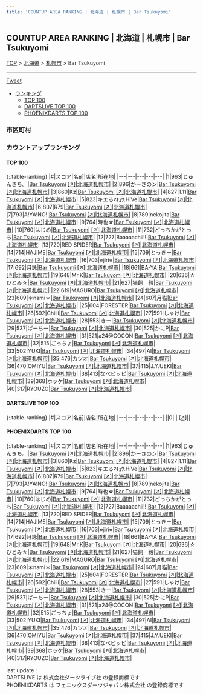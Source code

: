 ```yaml
---
title: 'COUNTUP AREA RANKING | 北海道 | 札幌市 | Bar Tsukuyomi'
---
```

## COUNTUP AREA RANKING | 北海道 | 札幌市 | Bar Tsukuyomi

[TOP](/darts/rank/) > [北海道](/darts/rank/北海道/) > [札幌市](/darts/rank/北海道/札幌市/) > Bar Tsukuyomi

___

<a href="https://twitter.com/share?ref_src=twsrc%5Etfw" data-text="COUNTUP AREA RANKING | 北海道札幌市Bar Tsukuyomi" class="twitter-share-button" data-hashtags="DARTSLIVE,PHOENIXDARTS,darts,ダーツ" data-show-count="false">Tweet</a>

* [ランキング](#カウントアップランキング)
    * [TOP 100](#top-100)
    * [DARTSLIVE TOP 100](#dartslive-top-100)
    * [PHOENIXDARTS TOP 100](#phoenixdarts-top-100)

### 市区町村

<ul>

</ul>

### カウントアップランキング

#### TOP 100



{:.table-ranking}
|#|スコア|名前|店名|所在地|
|---|---|---|---|---|
|1|963|<span class="rank-name-pd">じゅんきち。</span>|<a href="/darts/rank/shops/92880.html">Bar Tsukuyomi</a> <a href="https://vs.phoenixdarts.com/jp/shop/shopDetailInfo/s_92880?s_seq=92880">[↗]</a>|<a href="/darts/rank/北海道/札幌市">北海道札幌市</a>|
|2|896|<span class="rank-name-pd">かーさのン</span>|<a href="/darts/rank/shops/92880.html">Bar Tsukuyomi</a> <a href="https://vs.phoenixdarts.com/jp/shop/shopDetailInfo/s_92880?s_seq=92880">[↗]</a>|<a href="/darts/rank/北海道/札幌市">北海道札幌市</a>|
|3|860|<span class="rank-name-pd">Kz</span>|<a href="/darts/rank/shops/92880.html">Bar Tsukuyomi</a> <a href="https://vs.phoenixdarts.com/jp/shop/shopDetailInfo/s_92880?s_seq=92880">[↗]</a>|<a href="/darts/rank/北海道/札幌市">北海道札幌市</a>|
|4|827|<span class="rank-name-pd">1.11</span>|<a href="/darts/rank/shops/92880.html">Bar Tsukuyomi</a> <a href="https://vs.phoenixdarts.com/jp/shop/shopDetailInfo/s_92880?s_seq=92880">[↗]</a>|<a href="/darts/rank/北海道/札幌市">北海道札幌市</a>|
|5|823|<span class="rank-name-pd">キエるﾏｷｭｳ.HiVe</span>|<a href="/darts/rank/shops/92880.html">Bar Tsukuyomi</a> <a href="https://vs.phoenixdarts.com/jp/shop/shopDetailInfo/s_92880?s_seq=92880">[↗]</a>|<a href="/darts/rank/北海道/札幌市">北海道札幌市</a>|
|6|807|<span class="rank-name-pd">R79</span>|<a href="/darts/rank/shops/92880.html">Bar Tsukuyomi</a> <a href="https://vs.phoenixdarts.com/jp/shop/shopDetailInfo/s_92880?s_seq=92880">[↗]</a>|<a href="/darts/rank/北海道/札幌市">北海道札幌市</a>|
|7|793|<span class="rank-name-pd">A!YA!NO!</span>|<a href="/darts/rank/shops/92880.html">Bar Tsukuyomi</a> <a href="https://vs.phoenixdarts.com/jp/shop/shopDetailInfo/s_92880?s_seq=92880">[↗]</a>|<a href="/darts/rank/北海道/札幌市">北海道札幌市</a>|
|8|789|<span class="rank-name-pd">nekojita</span>|<a href="/darts/rank/shops/92880.html">Bar Tsukuyomi</a> <a href="https://vs.phoenixdarts.com/jp/shop/shopDetailInfo/s_92880?s_seq=92880">[↗]</a>|<a href="/darts/rank/北海道/札幌市">北海道札幌市</a>|
|9|764|<span class="rank-name-pd">時也☆</span>|<a href="/darts/rank/shops/92880.html">Bar Tsukuyomi</a> <a href="https://vs.phoenixdarts.com/jp/shop/shopDetailInfo/s_92880?s_seq=92880">[↗]</a>|<a href="/darts/rank/北海道/札幌市">北海道札幌市</a>|
|10|760|<span class="rank-name-pd">はじめ</span>|<a href="/darts/rank/shops/92880.html">Bar Tsukuyomi</a> <a href="https://vs.phoenixdarts.com/jp/shop/shopDetailInfo/s_92880?s_seq=92880">[↗]</a>|<a href="/darts/rank/北海道/札幌市">北海道札幌市</a>|
|11|732|<span class="rank-name-pd">どっちかがとっち</span>|<a href="/darts/rank/shops/92880.html">Bar Tsukuyomi</a> <a href="https://vs.phoenixdarts.com/jp/shop/shopDetailInfo/s_92880?s_seq=92880">[↗]</a>|<a href="/darts/rank/北海道/札幌市">北海道札幌市</a>|
|12|727|<span class="rank-name-pd">Baaaaachii!!</span>|<a href="/darts/rank/shops/92880.html">Bar Tsukuyomi</a> <a href="https://vs.phoenixdarts.com/jp/shop/shopDetailInfo/s_92880?s_seq=92880">[↗]</a>|<a href="/darts/rank/北海道/札幌市">北海道札幌市</a>|
|13|720|<span class="rank-name-pd">RED SPIDER</span>|<a href="/darts/rank/shops/92880.html">Bar Tsukuyomi</a> <a href="https://vs.phoenixdarts.com/jp/shop/shopDetailInfo/s_92880?s_seq=92880">[↗]</a>|<a href="/darts/rank/北海道/札幌市">北海道札幌市</a>|
|14|714|<span class="rank-name-pd">HAJIME</span>|<a href="/darts/rank/shops/92880.html">Bar Tsukuyomi</a> <a href="https://vs.phoenixdarts.com/jp/shop/shopDetailInfo/s_92880?s_seq=92880">[↗]</a>|<a href="/darts/rank/北海道/札幌市">北海道札幌市</a>|
|15|709|<span class="rank-name-pd">とっきー</span>|<a href="/darts/rank/shops/92880.html">Bar Tsukuyomi</a> <a href="https://vs.phoenixdarts.com/jp/shop/shopDetailInfo/s_92880?s_seq=92880">[↗]</a>|<a href="/darts/rank/北海道/札幌市">北海道札幌市</a>|
|16|703|<span class="rank-name-pd">⭐︎jiri⭐︎</span>|<a href="/darts/rank/shops/92880.html">Bar Tsukuyomi</a> <a href="https://vs.phoenixdarts.com/jp/shop/shopDetailInfo/s_92880?s_seq=92880">[↗]</a>|<a href="/darts/rank/北海道/札幌市">北海道札幌市</a>|
|17|692|<span class="rank-name-pd">月詠</span>|<a href="/darts/rank/shops/92880.html">Bar Tsukuyomi</a> <a href="https://vs.phoenixdarts.com/jp/shop/shopDetailInfo/s_92880?s_seq=92880">[↗]</a>|<a href="/darts/rank/北海道/札幌市">北海道札幌市</a>|
|18|661|<span class="rank-name-pd">BA-YA</span>|<a href="/darts/rank/shops/92880.html">Bar Tsukuyomi</a> <a href="https://vs.phoenixdarts.com/jp/shop/shopDetailInfo/s_92880?s_seq=92880">[↗]</a>|<a href="/darts/rank/北海道/札幌市">北海道札幌市</a>|
|19|648|<span class="rank-name-pd">Mr.K</span>|<a href="/darts/rank/shops/92880.html">Bar Tsukuyomi</a> <a href="https://vs.phoenixdarts.com/jp/shop/shopDetailInfo/s_92880?s_seq=92880">[↗]</a>|<a href="/darts/rank/北海道/札幌市">北海道札幌市</a>|
|20|636|<span class="rank-name-pd">☆ひとみ☆</span>|<a href="/darts/rank/shops/92880.html">Bar Tsukuyomi</a> <a href="https://vs.phoenixdarts.com/jp/shop/shopDetailInfo/s_92880?s_seq=92880">[↗]</a>|<a href="/darts/rank/北海道/札幌市">北海道札幌市</a>|
|21|627|<span class="rank-name-pd">猫飼　毅</span>|<a href="/darts/rank/shops/92880.html">Bar Tsukuyomi</a> <a href="https://vs.phoenixdarts.com/jp/shop/shopDetailInfo/s_92880?s_seq=92880">[↗]</a>|<a href="/darts/rank/北海道/札幌市">北海道札幌市</a>|
|22|619|<span class="rank-name-pd">MAGURO</span>|<a href="/darts/rank/shops/92880.html">Bar Tsukuyomi</a> <a href="https://vs.phoenixdarts.com/jp/shop/shopDetailInfo/s_92880?s_seq=92880">[↗]</a>|<a href="/darts/rank/北海道/札幌市">北海道札幌市</a>|
|23|609|<span class="rank-name-pd">＊nami＊</span>|<a href="/darts/rank/shops/92880.html">Bar Tsukuyomi</a> <a href="https://vs.phoenixdarts.com/jp/shop/shopDetailInfo/s_92880?s_seq=92880">[↗]</a>|<a href="/darts/rank/北海道/札幌市">北海道札幌市</a>|
|24|607|<span class="rank-name-pd">月猫</span>|<a href="/darts/rank/shops/92880.html">Bar Tsukuyomi</a> <a href="https://vs.phoenixdarts.com/jp/shop/shopDetailInfo/s_92880?s_seq=92880">[↗]</a>|<a href="/darts/rank/北海道/札幌市">北海道札幌市</a>|
|25|604|<span class="rank-name-pd">FORESTER</span>|<a href="/darts/rank/shops/92880.html">Bar Tsukuyomi</a> <a href="https://vs.phoenixdarts.com/jp/shop/shopDetailInfo/s_92880?s_seq=92880">[↗]</a>|<a href="/darts/rank/北海道/札幌市">北海道札幌市</a>|
|26|592|<span class="rank-name-pd">Chiiii</span>|<a href="/darts/rank/shops/92880.html">Bar Tsukuyomi</a> <a href="https://vs.phoenixdarts.com/jp/shop/shopDetailInfo/s_92880?s_seq=92880">[↗]</a>|<a href="/darts/rank/北海道/札幌市">北海道札幌市</a>|
|27|591|<span class="rank-name-pd">しゃけ</span>|<a href="/darts/rank/shops/92880.html">Bar Tsukuyomi</a> <a href="https://vs.phoenixdarts.com/jp/shop/shopDetailInfo/s_92880?s_seq=92880">[↗]</a>|<a href="/darts/rank/北海道/札幌市">北海道札幌市</a>|
|28|553|<span class="rank-name-pd">きー</span>|<a href="/darts/rank/shops/92880.html">Bar Tsukuyomi</a> <a href="https://vs.phoenixdarts.com/jp/shop/shopDetailInfo/s_92880?s_seq=92880">[↗]</a>|<a href="/darts/rank/北海道/札幌市">北海道札幌市</a>|
|29|537|<span class="rank-name-pd">ばーちー</span>|<a href="/darts/rank/shops/92880.html">Bar Tsukuyomi</a> <a href="https://vs.phoenixdarts.com/jp/shop/shopDetailInfo/s_92880?s_seq=92880">[↗]</a>|<a href="/darts/rank/北海道/札幌市">北海道札幌市</a>|
|30|525|<span class="rank-name-pd">かにP</span>|<a href="/darts/rank/shops/92880.html">Bar Tsukuyomi</a> <a href="https://vs.phoenixdarts.com/jp/shop/shopDetailInfo/s_92880?s_seq=92880">[↗]</a>|<a href="/darts/rank/北海道/札幌市">北海道札幌市</a>|
|31|521|<span class="rank-name-pd">a24@COCON</span>|<a href="/darts/rank/shops/92880.html">Bar Tsukuyomi</a> <a href="https://vs.phoenixdarts.com/jp/shop/shopDetailInfo/s_92880?s_seq=92880">[↗]</a>|<a href="/darts/rank/北海道/札幌市">北海道札幌市</a>|
|32|515|<span class="rank-name-pd">ごっちょ</span>|<a href="/darts/rank/shops/92880.html">Bar Tsukuyomi</a> <a href="https://vs.phoenixdarts.com/jp/shop/shopDetailInfo/s_92880?s_seq=92880">[↗]</a>|<a href="/darts/rank/北海道/札幌市">北海道札幌市</a>|
|33|502|<span class="rank-name-pd">YUKI</span>|<a href="/darts/rank/shops/92880.html">Bar Tsukuyomi</a> <a href="https://vs.phoenixdarts.com/jp/shop/shopDetailInfo/s_92880?s_seq=92880">[↗]</a>|<a href="/darts/rank/北海道/札幌市">北海道札幌市</a>|
|34|497|<span class="rank-name-pd">AI</span>|<a href="/darts/rank/shops/92880.html">Bar Tsukuyomi</a> <a href="https://vs.phoenixdarts.com/jp/shop/shopDetailInfo/s_92880?s_seq=92880">[↗]</a>|<a href="/darts/rank/北海道/札幌市">北海道札幌市</a>|
|35|476|<span class="rank-name-pd">カツオ</span>|<a href="/darts/rank/shops/92880.html">Bar Tsukuyomi</a> <a href="https://vs.phoenixdarts.com/jp/shop/shopDetailInfo/s_92880?s_seq=92880">[↗]</a>|<a href="/darts/rank/北海道/札幌市">北海道札幌市</a>|
|36|470|<span class="rank-name-pd">OMIYU</span>|<a href="/darts/rank/shops/92880.html">Bar Tsukuyomi</a> <a href="https://vs.phoenixdarts.com/jp/shop/shopDetailInfo/s_92880?s_seq=92880">[↗]</a>|<a href="/darts/rank/北海道/札幌市">北海道札幌市</a>|
|37|415|<span class="rank-name-pd">J.Y.UEKI</span>|<a href="/darts/rank/shops/92880.html">Bar Tsukuyomi</a> <a href="https://vs.phoenixdarts.com/jp/shop/shopDetailInfo/s_92880?s_seq=92880">[↗]</a>|<a href="/darts/rank/北海道/札幌市">北海道札幌市</a>|
|38|413|<span class="rank-name-pd">なべピッピ</span>|<a href="/darts/rank/shops/92880.html">Bar Tsukuyomi</a> <a href="https://vs.phoenixdarts.com/jp/shop/shopDetailInfo/s_92880?s_seq=92880">[↗]</a>|<a href="/darts/rank/北海道/札幌市">北海道札幌市</a>|
|39|368|<span class="rank-name-pd">ホッケ</span>|<a href="/darts/rank/shops/92880.html">Bar Tsukuyomi</a> <a href="https://vs.phoenixdarts.com/jp/shop/shopDetailInfo/s_92880?s_seq=92880">[↗]</a>|<a href="/darts/rank/北海道/札幌市">北海道札幌市</a>|
|40|317|<span class="rank-name-pd">RYOUZO</span>|<a href="/darts/rank/shops/92880.html">Bar Tsukuyomi</a> <a href="https://vs.phoenixdarts.com/jp/shop/shopDetailInfo/s_92880?s_seq=92880">[↗]</a>|<a href="/darts/rank/北海道/札幌市">北海道札幌市</a>|


#### DARTSLIVE TOP 100



{:.table-ranking}
|#|スコア|名前|店名|所在地|
|---|---|---|---|---|
||0|<span class="rank-name-dl"> </span>|<a href="/darts/rank/shops/.html"></a> <a href="">[↗]</a>|<a href="/darts/rank//"></a>|


#### PHOENIXDARTS TOP 100



{:.table-ranking}
|#|スコア|名前|店名|所在地|
|---|---|---|---|---|
|1|963|<span class="rank-name-pd">じゅんきち。</span>|<a href="/darts/rank/shops/92880.html">Bar Tsukuyomi</a> <a href="https://vs.phoenixdarts.com/jp/shop/shopDetailInfo/s_92880?s_seq=92880">[↗]</a>|<a href="/darts/rank/北海道/札幌市">北海道札幌市</a>|
|2|896|<span class="rank-name-pd">かーさのン</span>|<a href="/darts/rank/shops/92880.html">Bar Tsukuyomi</a> <a href="https://vs.phoenixdarts.com/jp/shop/shopDetailInfo/s_92880?s_seq=92880">[↗]</a>|<a href="/darts/rank/北海道/札幌市">北海道札幌市</a>|
|3|860|<span class="rank-name-pd">Kz</span>|<a href="/darts/rank/shops/92880.html">Bar Tsukuyomi</a> <a href="https://vs.phoenixdarts.com/jp/shop/shopDetailInfo/s_92880?s_seq=92880">[↗]</a>|<a href="/darts/rank/北海道/札幌市">北海道札幌市</a>|
|4|827|<span class="rank-name-pd">1.11</span>|<a href="/darts/rank/shops/92880.html">Bar Tsukuyomi</a> <a href="https://vs.phoenixdarts.com/jp/shop/shopDetailInfo/s_92880?s_seq=92880">[↗]</a>|<a href="/darts/rank/北海道/札幌市">北海道札幌市</a>|
|5|823|<span class="rank-name-pd">キエるﾏｷｭｳ.HiVe</span>|<a href="/darts/rank/shops/92880.html">Bar Tsukuyomi</a> <a href="https://vs.phoenixdarts.com/jp/shop/shopDetailInfo/s_92880?s_seq=92880">[↗]</a>|<a href="/darts/rank/北海道/札幌市">北海道札幌市</a>|
|6|807|<span class="rank-name-pd">R79</span>|<a href="/darts/rank/shops/92880.html">Bar Tsukuyomi</a> <a href="https://vs.phoenixdarts.com/jp/shop/shopDetailInfo/s_92880?s_seq=92880">[↗]</a>|<a href="/darts/rank/北海道/札幌市">北海道札幌市</a>|
|7|793|<span class="rank-name-pd">A!YA!NO!</span>|<a href="/darts/rank/shops/92880.html">Bar Tsukuyomi</a> <a href="https://vs.phoenixdarts.com/jp/shop/shopDetailInfo/s_92880?s_seq=92880">[↗]</a>|<a href="/darts/rank/北海道/札幌市">北海道札幌市</a>|
|8|789|<span class="rank-name-pd">nekojita</span>|<a href="/darts/rank/shops/92880.html">Bar Tsukuyomi</a> <a href="https://vs.phoenixdarts.com/jp/shop/shopDetailInfo/s_92880?s_seq=92880">[↗]</a>|<a href="/darts/rank/北海道/札幌市">北海道札幌市</a>|
|9|764|<span class="rank-name-pd">時也☆</span>|<a href="/darts/rank/shops/92880.html">Bar Tsukuyomi</a> <a href="https://vs.phoenixdarts.com/jp/shop/shopDetailInfo/s_92880?s_seq=92880">[↗]</a>|<a href="/darts/rank/北海道/札幌市">北海道札幌市</a>|
|10|760|<span class="rank-name-pd">はじめ</span>|<a href="/darts/rank/shops/92880.html">Bar Tsukuyomi</a> <a href="https://vs.phoenixdarts.com/jp/shop/shopDetailInfo/s_92880?s_seq=92880">[↗]</a>|<a href="/darts/rank/北海道/札幌市">北海道札幌市</a>|
|11|732|<span class="rank-name-pd">どっちかがとっち</span>|<a href="/darts/rank/shops/92880.html">Bar Tsukuyomi</a> <a href="https://vs.phoenixdarts.com/jp/shop/shopDetailInfo/s_92880?s_seq=92880">[↗]</a>|<a href="/darts/rank/北海道/札幌市">北海道札幌市</a>|
|12|727|<span class="rank-name-pd">Baaaaachii!!</span>|<a href="/darts/rank/shops/92880.html">Bar Tsukuyomi</a> <a href="https://vs.phoenixdarts.com/jp/shop/shopDetailInfo/s_92880?s_seq=92880">[↗]</a>|<a href="/darts/rank/北海道/札幌市">北海道札幌市</a>|
|13|720|<span class="rank-name-pd">RED SPIDER</span>|<a href="/darts/rank/shops/92880.html">Bar Tsukuyomi</a> <a href="https://vs.phoenixdarts.com/jp/shop/shopDetailInfo/s_92880?s_seq=92880">[↗]</a>|<a href="/darts/rank/北海道/札幌市">北海道札幌市</a>|
|14|714|<span class="rank-name-pd">HAJIME</span>|<a href="/darts/rank/shops/92880.html">Bar Tsukuyomi</a> <a href="https://vs.phoenixdarts.com/jp/shop/shopDetailInfo/s_92880?s_seq=92880">[↗]</a>|<a href="/darts/rank/北海道/札幌市">北海道札幌市</a>|
|15|709|<span class="rank-name-pd">とっきー</span>|<a href="/darts/rank/shops/92880.html">Bar Tsukuyomi</a> <a href="https://vs.phoenixdarts.com/jp/shop/shopDetailInfo/s_92880?s_seq=92880">[↗]</a>|<a href="/darts/rank/北海道/札幌市">北海道札幌市</a>|
|16|703|<span class="rank-name-pd">⭐︎jiri⭐︎</span>|<a href="/darts/rank/shops/92880.html">Bar Tsukuyomi</a> <a href="https://vs.phoenixdarts.com/jp/shop/shopDetailInfo/s_92880?s_seq=92880">[↗]</a>|<a href="/darts/rank/北海道/札幌市">北海道札幌市</a>|
|17|692|<span class="rank-name-pd">月詠</span>|<a href="/darts/rank/shops/92880.html">Bar Tsukuyomi</a> <a href="https://vs.phoenixdarts.com/jp/shop/shopDetailInfo/s_92880?s_seq=92880">[↗]</a>|<a href="/darts/rank/北海道/札幌市">北海道札幌市</a>|
|18|661|<span class="rank-name-pd">BA-YA</span>|<a href="/darts/rank/shops/92880.html">Bar Tsukuyomi</a> <a href="https://vs.phoenixdarts.com/jp/shop/shopDetailInfo/s_92880?s_seq=92880">[↗]</a>|<a href="/darts/rank/北海道/札幌市">北海道札幌市</a>|
|19|648|<span class="rank-name-pd">Mr.K</span>|<a href="/darts/rank/shops/92880.html">Bar Tsukuyomi</a> <a href="https://vs.phoenixdarts.com/jp/shop/shopDetailInfo/s_92880?s_seq=92880">[↗]</a>|<a href="/darts/rank/北海道/札幌市">北海道札幌市</a>|
|20|636|<span class="rank-name-pd">☆ひとみ☆</span>|<a href="/darts/rank/shops/92880.html">Bar Tsukuyomi</a> <a href="https://vs.phoenixdarts.com/jp/shop/shopDetailInfo/s_92880?s_seq=92880">[↗]</a>|<a href="/darts/rank/北海道/札幌市">北海道札幌市</a>|
|21|627|<span class="rank-name-pd">猫飼　毅</span>|<a href="/darts/rank/shops/92880.html">Bar Tsukuyomi</a> <a href="https://vs.phoenixdarts.com/jp/shop/shopDetailInfo/s_92880?s_seq=92880">[↗]</a>|<a href="/darts/rank/北海道/札幌市">北海道札幌市</a>|
|22|619|<span class="rank-name-pd">MAGURO</span>|<a href="/darts/rank/shops/92880.html">Bar Tsukuyomi</a> <a href="https://vs.phoenixdarts.com/jp/shop/shopDetailInfo/s_92880?s_seq=92880">[↗]</a>|<a href="/darts/rank/北海道/札幌市">北海道札幌市</a>|
|23|609|<span class="rank-name-pd">＊nami＊</span>|<a href="/darts/rank/shops/92880.html">Bar Tsukuyomi</a> <a href="https://vs.phoenixdarts.com/jp/shop/shopDetailInfo/s_92880?s_seq=92880">[↗]</a>|<a href="/darts/rank/北海道/札幌市">北海道札幌市</a>|
|24|607|<span class="rank-name-pd">月猫</span>|<a href="/darts/rank/shops/92880.html">Bar Tsukuyomi</a> <a href="https://vs.phoenixdarts.com/jp/shop/shopDetailInfo/s_92880?s_seq=92880">[↗]</a>|<a href="/darts/rank/北海道/札幌市">北海道札幌市</a>|
|25|604|<span class="rank-name-pd">FORESTER</span>|<a href="/darts/rank/shops/92880.html">Bar Tsukuyomi</a> <a href="https://vs.phoenixdarts.com/jp/shop/shopDetailInfo/s_92880?s_seq=92880">[↗]</a>|<a href="/darts/rank/北海道/札幌市">北海道札幌市</a>|
|26|592|<span class="rank-name-pd">Chiiii</span>|<a href="/darts/rank/shops/92880.html">Bar Tsukuyomi</a> <a href="https://vs.phoenixdarts.com/jp/shop/shopDetailInfo/s_92880?s_seq=92880">[↗]</a>|<a href="/darts/rank/北海道/札幌市">北海道札幌市</a>|
|27|591|<span class="rank-name-pd">しゃけ</span>|<a href="/darts/rank/shops/92880.html">Bar Tsukuyomi</a> <a href="https://vs.phoenixdarts.com/jp/shop/shopDetailInfo/s_92880?s_seq=92880">[↗]</a>|<a href="/darts/rank/北海道/札幌市">北海道札幌市</a>|
|28|553|<span class="rank-name-pd">きー</span>|<a href="/darts/rank/shops/92880.html">Bar Tsukuyomi</a> <a href="https://vs.phoenixdarts.com/jp/shop/shopDetailInfo/s_92880?s_seq=92880">[↗]</a>|<a href="/darts/rank/北海道/札幌市">北海道札幌市</a>|
|29|537|<span class="rank-name-pd">ばーちー</span>|<a href="/darts/rank/shops/92880.html">Bar Tsukuyomi</a> <a href="https://vs.phoenixdarts.com/jp/shop/shopDetailInfo/s_92880?s_seq=92880">[↗]</a>|<a href="/darts/rank/北海道/札幌市">北海道札幌市</a>|
|30|525|<span class="rank-name-pd">かにP</span>|<a href="/darts/rank/shops/92880.html">Bar Tsukuyomi</a> <a href="https://vs.phoenixdarts.com/jp/shop/shopDetailInfo/s_92880?s_seq=92880">[↗]</a>|<a href="/darts/rank/北海道/札幌市">北海道札幌市</a>|
|31|521|<span class="rank-name-pd">a24@COCON</span>|<a href="/darts/rank/shops/92880.html">Bar Tsukuyomi</a> <a href="https://vs.phoenixdarts.com/jp/shop/shopDetailInfo/s_92880?s_seq=92880">[↗]</a>|<a href="/darts/rank/北海道/札幌市">北海道札幌市</a>|
|32|515|<span class="rank-name-pd">ごっちょ</span>|<a href="/darts/rank/shops/92880.html">Bar Tsukuyomi</a> <a href="https://vs.phoenixdarts.com/jp/shop/shopDetailInfo/s_92880?s_seq=92880">[↗]</a>|<a href="/darts/rank/北海道/札幌市">北海道札幌市</a>|
|33|502|<span class="rank-name-pd">YUKI</span>|<a href="/darts/rank/shops/92880.html">Bar Tsukuyomi</a> <a href="https://vs.phoenixdarts.com/jp/shop/shopDetailInfo/s_92880?s_seq=92880">[↗]</a>|<a href="/darts/rank/北海道/札幌市">北海道札幌市</a>|
|34|497|<span class="rank-name-pd">AI</span>|<a href="/darts/rank/shops/92880.html">Bar Tsukuyomi</a> <a href="https://vs.phoenixdarts.com/jp/shop/shopDetailInfo/s_92880?s_seq=92880">[↗]</a>|<a href="/darts/rank/北海道/札幌市">北海道札幌市</a>|
|35|476|<span class="rank-name-pd">カツオ</span>|<a href="/darts/rank/shops/92880.html">Bar Tsukuyomi</a> <a href="https://vs.phoenixdarts.com/jp/shop/shopDetailInfo/s_92880?s_seq=92880">[↗]</a>|<a href="/darts/rank/北海道/札幌市">北海道札幌市</a>|
|36|470|<span class="rank-name-pd">OMIYU</span>|<a href="/darts/rank/shops/92880.html">Bar Tsukuyomi</a> <a href="https://vs.phoenixdarts.com/jp/shop/shopDetailInfo/s_92880?s_seq=92880">[↗]</a>|<a href="/darts/rank/北海道/札幌市">北海道札幌市</a>|
|37|415|<span class="rank-name-pd">J.Y.UEKI</span>|<a href="/darts/rank/shops/92880.html">Bar Tsukuyomi</a> <a href="https://vs.phoenixdarts.com/jp/shop/shopDetailInfo/s_92880?s_seq=92880">[↗]</a>|<a href="/darts/rank/北海道/札幌市">北海道札幌市</a>|
|38|413|<span class="rank-name-pd">なべピッピ</span>|<a href="/darts/rank/shops/92880.html">Bar Tsukuyomi</a> <a href="https://vs.phoenixdarts.com/jp/shop/shopDetailInfo/s_92880?s_seq=92880">[↗]</a>|<a href="/darts/rank/北海道/札幌市">北海道札幌市</a>|
|39|368|<span class="rank-name-pd">ホッケ</span>|<a href="/darts/rank/shops/92880.html">Bar Tsukuyomi</a> <a href="https://vs.phoenixdarts.com/jp/shop/shopDetailInfo/s_92880?s_seq=92880">[↗]</a>|<a href="/darts/rank/北海道/札幌市">北海道札幌市</a>|
|40|317|<span class="rank-name-pd">RYOUZO</span>|<a href="/darts/rank/shops/92880.html">Bar Tsukuyomi</a> <a href="https://vs.phoenixdarts.com/jp/shop/shopDetailInfo/s_92880?s_seq=92880">[↗]</a>|<a href="/darts/rank/北海道/札幌市">北海道札幌市</a>|


<div class="footer border-top border-gray-light mt-5 pt-3 text-right text-gray">
    last update : <span style="font-weight: italic" id="foot_last_modified"></span><br />
    DARTSLIVE は 株式会社ダーツライブ社 の登録商標です<br />
    PHOENIXDARTS は フェニックスダーツジャパン株式会社 の登録商標です<br />
</div>

<script src="https://cdnjs.cloudflare.com/ajax/libs/jquery.tablesorter/2.31.3/js/jquery.tablesorter.min.js" integrity="sha512-qzgd5cYSZcosqpzpn7zF2ZId8f/8CHmFKZ8j7mU4OUXTNRd5g+ZHBPsgKEwoqxCtdQvExE5LprwwPAgoicguNg==" crossorigin="anonymous" referrerpolicy="no-referrer"></script>
<link rel="stylesheet" href="https://cdnjs.cloudflare.com/ajax/libs/jquery.tablesorter/2.31.3/css/theme.default.min.css" integrity="sha512-wghhOJkjQX0Lh3NSWvNKeZ0ZpNn+SPVXX1Qyc9OCaogADktxrBiBdKGDoqVUOyhStvMBmJQ8ZdMHiR3wuEq8+w==" crossorigin="anonymous" referrerpolicy="no-referrer" />
<script>
$(function() {
    $(".table-ranking").tablesorter({sortList:[[0, 0]]});
    $("#foot_last_modified").text(formatDate(new Date(document.lastModified), 'yyyy-MM-dd HH:mm:ss'));
});
</script>

<script async src="https://platform.twitter.com/widgets.js" charset="utf-8"></script>
